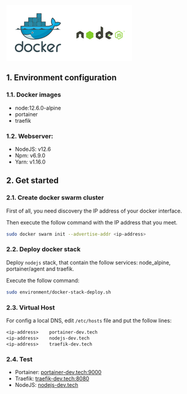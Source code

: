 ![Docker and NodeJS](readme/docker-nodejs.png)

## 1. Environment configuration

### 1.1. Docker images

- node:12.6.0-alpine
- portainer
- traefik

### 1.2. Webserver:

- NodeJS: v12.6
- Npm: v6.9.0
- Yarn: v1.16.0

## 2. Get started

### 2.1. Create docker swarm cluster

First of all, you need discovery the IP address of your docker interface.

Then execute the follow command with the IP address that you meet.

```sh
sudo docker swarm init --advertise-addr <ip-address>
```

### 2.2. Deploy docker stack

Deploy `nodejs` stack, that contain the follow services: node_alpine, portainer/agent and traefik.

Execute the follow command:

```sh
sudo environment/docker-stack-deploy.sh
```

### 2.3. Virtual Host

For config a local DNS, edit `/etc/hosts` file and put the follow lines:

```code
<ip-address>    portainer-dev.tech
<ip-address>    nodejs-dev.tech
<ip-address>    traefik-dev.tech
```

### 2.4. Test

- Portainer: [portainer-dev.tech:9000](http://portainer-dev.tech:9000)
- Traefik: [traefik-dev.tech:8080](http://traefik-dev.tech:8080)
- NodeJS: [nodejs-dev.tech](http://nodejs-dev.tech)
